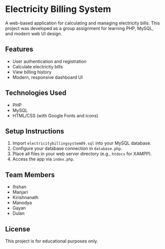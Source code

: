 # Electricity Billing System

A web-based application for calculating and managing electricity bills. This project was developed as a group assignment for learning PHP, MySQL, and modern web UI design.

## Features
- User authentication and registration
- Calculate electricity bills
- View billing history
- Modern, responsive dashboard UI

## Technologies Used
- PHP
- MySQL
- HTML/CSS (with Google Fonts and icons)

## Setup Instructions
1. Import `electricitybillingsystem09.sql` into your MySQL database.
2. Configure your database connection in `database.php`.
3. Place all files in your web server directory (e.g., `htdocs` for XAMPP).
4. Access the app via `index.php`.

## Team Members
  - Ihshan
  - Manjari
  - Kirishnanath
  - Manodya
  - Gayan
  - Dulan


## License
This project is for educational purposes only.
